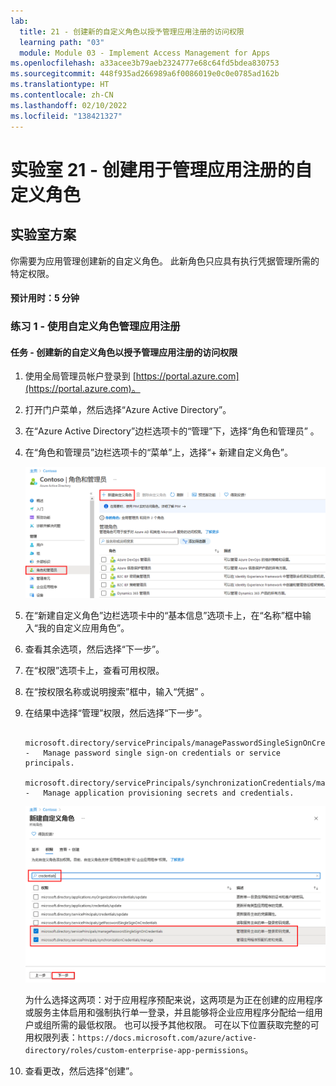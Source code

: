 ```yaml
---
lab:
  title: 21 - 创建新的自定义角色以授予管理应用注册的访问权限
  learning path: "03"
  module: Module 03 - Implement Access Management for Apps
ms.openlocfilehash: a33acee3b79aeb2324777e68c64fd5bdea830753
ms.sourcegitcommit: 448f935ad266989a6f0086019e0c0e0785ad162b
ms.translationtype: HT
ms.contentlocale: zh-CN
ms.lasthandoff: 02/10/2022
ms.locfileid: "138421327"
---
```

# <a name="lab-21---create-a-custom-role-to-manage-app-registration"></a>实验室 21 - 创建用于管理应用注册的自定义角色

## <a name="lab-scenario"></a>实验室方案

你需要为应用管理创建新的自定义角色。 此新角色只应具有执行凭据管理所需的特定权限。

#### <a name="estimated-time-5-minutes"></a>预计用时：5 分钟

### <a name="exercise-1---manage-app-registration-with-a-custom-role"></a>练习 1 - 使用自定义角色管理应用注册

#### <a name="task---create-a-new-custom-role-to-grant-access-to-manage-app-registrations"></a>任务 - 创建新的自定义角色以授予管理应用注册的访问权限

1. 使用全局管理员帐户登录到 [https://portal.azure.com](https://portal.azure.com)。

2. 打开门户菜单，然后选择“Azure Active Directory”。

3. 在“Azure Active Directory”边栏选项卡的“管理”下，选择“角色和管理员” 。

4. 在“角色和管理员”边栏选项卡的“菜单”上，选择“+ 新建自定义角色”。

    ![“角色和管理员”边栏选项卡的屏幕图像，其中突出显示了“新建自定义角色”菜单选项](./media/lp3-mod1-new-custom-role.png)

5. 在“新建自定义角色”边栏选项卡中的“基本信息”选项卡上，在“名称”框中输入“我的自定义应用角色”。

6. 查看其余选项，然后选择“下一步”。

7. 在“权限”选项卡上，查看可用权限。

8. 在“按权限名称或说明搜索”框中，输入“凭据” 。

9. 在结果中选择“管理”权限，然后选择“下一步”。

    ```
       microsoft.directory/servicePrincipals/managePasswordSingleSignOnCredentials  -   Manage password single sign-on credentials or service principals.
       microsoft.directory/servicePrincipals/synchronizationCredentials/manage    -   Manage application provisioning secrets and credentials.
    ```

    ![新建自定义角色的“权限”选项卡的屏幕图像，其中突出显示了用于搜索和管理权限的部分以及“下一步”按钮](./media/lp3-mod1-custom-role-permissions.png)

    为什么选择这两项：对于应用程序预配来说，这两项是为正在创建的应用程序或服务主体启用和强制执行单一登录，并且能够将企业应用程序分配给一组用户或组所需的最低权限。  也可以授予其他权限。  可在以下位置获取完整的可用权限列表：`https://docs.microsoft.com/azure/active-directory/roles/custom-enterprise-app-permissions`。

10. 查看更改，然后选择“创建”。
